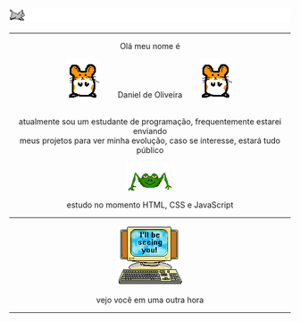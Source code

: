 <div align=center>
   
<img src='./assets/runcat.gif'>

<hr>
   
   <p>Olá meu nome é</p>
<img src='./assets/hamster.gif'>        Daniel de Oliveira        <img src='./assets/hamster.gif'> 
<br> 
<br>
   <p>atualmente sou um estudante de programação, frequentemente estarei enviando<br>meus projetos para ver minha evolução, caso se interesse, estará tudo público</p> 
<img src='./assets/sapo.gif'>   
 
   <p>estudo no momento HTML, CSS e JavaScript</p> 

<hr>   
   
<img src='./assets/pc.gif'>   
   
vejo você em uma outra hora
</div>

<hr>